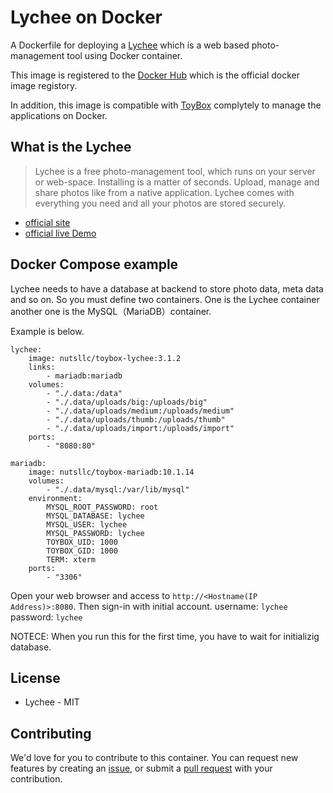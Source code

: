 # Lychee on Docker

A Dockerfile for deploying a [Lychee](https://lychee.electerious.com/) which is a web based photo-management tool using Docker container.

This image is registered to the [Docker Hub](https://hub.docker.com/r/nutsllc/toybox-lychee/) which is the official docker image registory.

In addition, this image is compatible with [ToyBox](https://github.com/nutsllc/toybox) complytely to manage the applications on Docker.

## What is the Lychee

>Lychee is a free photo-management tool, which runs on your server or web-space. Installing is a matter of seconds. Upload, manage and share photos like from a native application. Lychee comes with everything you need and all your photos are stored securely.

* [official site](https://lychee.electerious.com/)
* [official live Demo](http://ld.electerious.com/)

## Docker Compose example

Lychee needs to have a database at backend to store photo data, meta data and so on. So you must define two containers. One is the Lychee container another one is the MySQL（MariaDB）container.

Example is below.

```
lychee:
	image: nutsllc/toybox-lychee:3.1.2
	links:
		- mariadb:mariadb
	volumes:
		- "./.data:/data"
		- "./.data/uploads/big:/uploads/big"
		- "./.data/uploads/medium:/uploads/medium"
		- "./.data/uploads/thumb:/uploads/thumb"
		- "./.data/uploads/import:/uploads/import"
	ports:
		- "8080:80"

mariadb:
	image: nutsllc/toybox-mariadb:10.1.14
	volumes:
		- "./.data/mysql:/var/lib/mysql"
	environment:
		MYSQL_ROOT_PASSWORD: root
		MYSQL_DATABASE: lychee
		MYSQL_USER: lychee
		MYSQL_PASSWORD: lychee
		TOYBOX_UID: 1000
		TOYBOX_GID: 1000
		TERM: xterm
	ports:
		- "3306"
```

Open your web browser and access to ``http://<Hostname(IP Address)>:8080``. Then sign-in with initial account. username: ``lychee`` password: ``lychee``

NOTECE: When you run this for the first time, you have to wait for initializig database.

## License

* Lychee - MIT

## Contributing

We'd love for you to contribute to this container. You can request new features by creating an [issue](https://github.com/nutsllc/toybox-lychee/issues), or submit a [pull request](https://github.com/nutsllc/toybox-lychee/pulls) with your contribution.